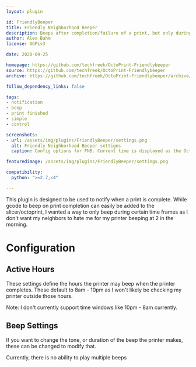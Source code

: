 ```yaml
---
layout: plugin

id: FriendlyBeeper
title: Friendly Neighborhood Beeper
description: Beeps after completion/failure of a print, but only during the specified hours
author: Alex Bahm
license: AGPLv3

date: 2020-04-25

homepage: https://github.com/techfreek/OctoPrint-Friendlybeeper
source: https://github.com/techfreek/OctoPrint-Friendlybeeper
archive: https://github.com/techfreek/OctoPrint-Friendlybeeper/archive/master.zip

follow_dependency_links: false

tags:
- notification
- beep
- print finished
- simple
- control

screenshots:
- url: /assets/img/plugins/FriendlyBeeper/settings.png
  alt: Friendly Neighborhood Beeper settigns
  caption: Config options for FNB. Current time is displayed as the OctoPrint host may be out of sync.

featuredimage: /assets/img/plugins/FriendlyBeeper/settings.png

compatibility:
  python: ">=2.7,<4"

---
```


This plugin is designed to be used to notify when a print is complete. While gcode to beep on print completion can easily be added to the slicer/octoprint, I wanted a way to only beep during certain time frames as I don't want my neighbors to hate me for my printer beeping at 2 in the morning.

# Configuration
## Active Hours
These settings define the hours the printer may beep when the printer completes. These default to 8am - 10pm as I won't likely be checking my printer outside those hours.

Note: I don't currently support time windows like 10pm - 8am currently.

## Beep Settings
If you want to change the tone, or duration of the beep the printer makes, these can be changed to modify that.

Currently, there is no ability to play multiple beeps
